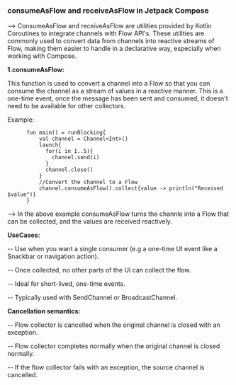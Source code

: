 ### consumeAsFlow and receiveAsFlow in Jetpack Compose

--> ConsumeAsFlow and receiveAsFlow are utilities provided by Kotlin Coroutines to integrate channels with Flow API's. These utilities are commonly used to convert data from channels into reactive streams of Flow, making them easier to handle in a declarative way, especially when working with Compose.

**1.consumeAsFlow:**

This function is used to convert a channel into a Flow so that you can consume the channel as a stream of values in a reactive manner. This is a one-time event, once the message has been sent and consumed, it doesn't need to be available for other collectors.

Example:

          fun main() = runBlocking{
              val channel = Channel<Int>()
              launch{
                for(i in 1..5){
                  channel.send(i)
                }
                channel.close()
              }
              //Convert the channel to a Flow
              channel.consumeAsFlow().collect{value -> println("Received $value")}
          }

--> In the above example consumeAsFlow turns the channle into a Flow that can be collected, and the values are received reactively.

**UseCases:**

-- Use when you want a single consumer (e.g a one-time UI event like a Snackbar or navigation action).

-- Once collected, no other parts of the UI can collect the flow.

-- Ideal for short-lived, one-time events.

-- Typically used with SendChannel or BroadcastChannel.

**Cancellation semantics:**

-- Flow collector is cancelled when the original channel is closed with an exception.

-- Flow collector completes normally when the original channel is closed normally.

-- If the flow collector fails with an exception, the source channel is cancelled.
